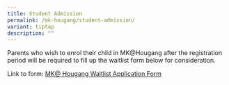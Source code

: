 ```yaml
---
title: Student Admission
permalink: /mk-hougang/student-admission/
variant: tiptap
description: ""
---
```

<p>Parents who wish to enrol their child in MK@Hougang after the registration
period will be required to fill up the waitlist form below for consideration.</p>
<p>Link to form: <a href="https://form.gov.sg/65b3c7ed25d088fcc5cb1c0f" rel="noopener noreferrer nofollow" target="_blank">MK@ Hougang Waitlist Application Form</a>
</p>
<p></p>
<p></p>